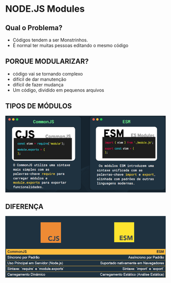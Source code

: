 # NODE.JS  Modules

## Qual o Problema?

* Códigos tendem a ser Monstrinhos.
* É normal ter muitas pessoas editando o mesmo código


## PORQUE MODULARIZAR?

* código vai se tornando complexo
* difícil de dar manutenção
* difícil de fazer mudança
* Um código, dividido em pequenos arquivos

## TIPOS DE MÓDULOS
<img src="img/TIPOSDEMODULO.png">

## DIFERENÇA
<img src="img/DIFERENCA.png">




